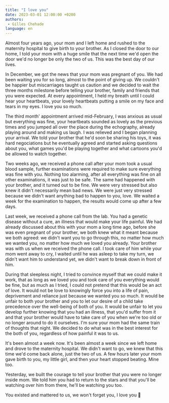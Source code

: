 ```yaml
---
title: "I love you"
date: 2023-03-01 12:00:00 +0200
authors:
 - Gilles Chehade
language: en
---
```


Almost four years ago,
your mom and I left home and rushed to the maternity hospital to give birth to your brother.
As I closed the door to our home,
I told your mom with a huge smile that the next time we'd open the door we'd no longer be only the two of us.
This was the best day of our lives.

In December,
we got the news that your mom was pregnant of you.
We had been waiting you for so long,
almost to the point of giving up.
We couldn't be happier but miscarriages taught us caution and we decided to wait the three months milestone before telling your brother, family and friends that you were expected.
At every appointment,
I held my breath until I could hear your heartbeats,
your lovely heartbeats putting a smile on my face and tears in my eyes.
I love you so much.

The third month' appointment arrived mid-February,
I was anxious as usual but everything was fine,
your heartbeats sounded as lovely as the previous times and you jumped all over the place during the echography,
already playing around and making us laugh.
I was relieved and I began planning your arrival.
We told your brother that he'd soon be sharing his toys,
it was hard negociations but he eventually agreed and started asking questions about you,
what games you'd be playing together and what cartoons you'd be allowed to watch together.

Two weeks ago,
we received a phone call after your mom took a usual blood sample,
further examinations were required to make sure everything was fine with you.
Nothing too alarming,
after all everything was fine on all other examinations,
it was just to be safe.
The same had happened with your brother,
and it turned out to be fine.
We were very stressed but also knew it didn't necessarily mean bad news.
We were just very stressed because we didn't want anything bad to happen to you, love.
We waited a week for the examination to happen,
the results would come up after a few days.

Last week,
we received a phone call from the lab.
You had a genetic disease without a cure,
an illness that would make your life painful.
We had already discussed about this with your mom a long time ago,
before she was even pregnant of your brother,
we both knew what it meant because we both agreed:
we didn't want you to go through this,
no matter how much we wanted you,
no matter how much we loved you already.
Your brother was with us when we received the phone call.
I took care of him while your mom went away to cry,
I waited until he was asleep to take my turn,
we didn't want him to understand yet,
we didn't want to break down in front of him.

During that sleepless night,
I tried to convince myself that we could make it work,
that as long as we loved you and took care of you everything would be fine,
but as much as I tried, I could not pretend that this would be an act of love.
It would not be love to knowingly force you into a life of pain, deprivement and reliance just because we wanted you so much.
It would be unfair to both your brother and you to let our desire of a child take precedence over the well-being of both of you.
It would be unfair to let you develop further knowing that you had an illness,
that you'd suffer from it and that your brother would have to take care of you when we're too old or no longer around to do it ourselves.
I'm sure your mom had the same train of thoughts that night.
We decided to do what was in the best interest for the both of you,
regardless of how painful it was to us.

It's been almost a week now.
It's been almost a week since we left home and drove to the maternity hospital.
We didn't want to go,
we knew that this time we'd come back alone, just the two of us.
A few hours later your mom gave birth to you,
my little girl,
and then your heart stopped beating.
Mine too.

Yesterday,
we built the courage to tell your brother that you were no longer inside mom.
We told him you had to return to the stars and that you'll be watching over him from there,
he'll be watching you too.

You existed and mattered to us,
we won't forget you,
I love you 💜

